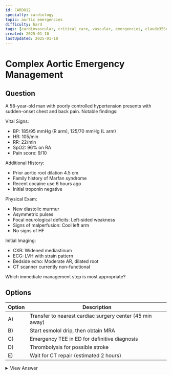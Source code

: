 ```yaml
---
id: CARD012
specialty: cardiology
topic: aortic emergencies
difficulty: hard
tags: [cardiovascular, critical_care, vascular, emergencies, claude35Sonnet]
created: 2025-01-10
lastUpdated: 2025-01-10
---
```


# Complex Aortic Emergency Management

## Question
A 58-year-old man with poorly controlled hypertension presents with sudden-onset chest and back pain. Notable findings:

Vital Signs:
- BP: 185/95 mmHg (R arm), 125/70 mmHg (L arm)
- HR: 105/min
- RR: 22/min
- SpO2: 96% on RA
- Pain score: 9/10

Additional History:
- Prior aortic root dilation 4.5 cm
- Family history of Marfan syndrome
- Recent cocaine use 6 hours ago
- Initial troponin negative

Physical Exam:
- New diastolic murmur
- Asymmetric pulses
- Focal neurological deficits: Left-sided weakness
- Signs of malperfusion: Cool left arm
- No signs of HF

Initial Imaging:
- CXR: Widened mediastinum
- ECG: LVH with strain pattern
- Bedside echo: Moderate AR, dilated root
- CT scanner currently non-functional

Which immediate management step is most appropriate?

## Options
| Option | Description |
|--------|-------------|
| A)     | Transfer to nearest cardiac surgery center (45 min away) |
| B)     | Start esmolol drip, then obtain MRA |
| C)     | Emergency TEE in ED for definitive diagnosis |
| D)     | Thrombolysis for possible stroke |
| E)     | Wait for CT repair (estimated 2 hours) |

<details>
<summary>View Answer</summary>

## Correct Answer
A

## Explanation
This represents likely acute aortic dissection with multiple high-risk features:

1. Classic Findings:
   - BP differential >20 mmHg
   - Asymmetric pulses
   - New AR murmur
   - Neurological deficits
   - Widened mediastinum

2. Why Option A is optimal:
   - High pretest probability
   - Multiple risk factors present
   - End-organ malperfusion
   - Time-critical condition
   - Need for surgical intervention

3. Why other options fail:
   - B) Delay without definitive care
   - C) Delays transfer, limited utility
   - D) Contraindicated if dissection
   - E) Unacceptable delay

4. Risk Factors Present:
   - Hypertension
   - Cocaine use
   - Family history
   - Known aortopathy
   - Male gender

5. Critical Care Points:
   - Control BP with beta blockade
   - Arrange emergent transfer
   - Prepare for deterioration
   - Monitor end-organs
   - Consider blood products

## References
- NEJM 2023: "Acute Aortic Syndromes"
- Circulation 2022: "Management of Acute Aortic Dissection"
- JACC 2021: "Risk Stratification in Aortic Emergencies"
</details>
